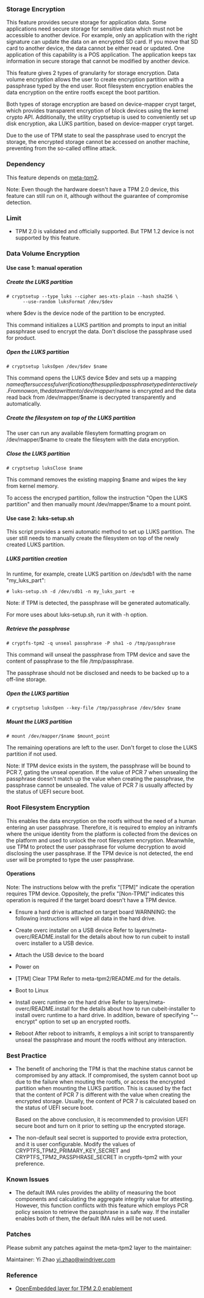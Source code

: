 ### Storage Encryption
This feature provides secure storage for application data. Some applications
need secure storage for sensitive data which must not be accessible to another
device. For example, only an application with the right signature can update
the data on an encrypted SD card. If you move that SD card to another device,
the data cannot be either read or updated. One application of this capability
is a POS application. The application keeps tax information in secure storage
that cannot be modified by another device.

This feature gives 2 types of granularity for storage encryption. Data volume
encryption allows the user to create encryption partition with a passphrase
typed by the end user. Root filesystem encryption enables the data encryption
on the entire rootfs except the boot partition.

Both types of storage encryption are based on device-mapper crypt target,
which provides transparent encryption of block devices using the kernel crypto
API. Additionally, the utility cryptsetup is used to conveniently set up disk
encryption, aka LUKS partition, based on device-mapper crypt target.

Due to the use of TPM state to seal the passphrase used to encrypt the storage,
the encrypted storage cannot be accessed on another machine, preventing from
the so-called offline attack.

### Dependency
This feature depends on [meta-tpm2](https://github.com/jiazhang0/meta-secure-core/tree/master/meta-tpm2).

Note:
Even though the hardware doesn't have a TPM 2.0 device, this feature can still
run on it, although without the guarantee of compromise detection.

### Limit
- TPM 2.0 is validated and officially supported. But TPM 1.2 device is not
  supported by this feature.

### Data Volume Encryption
#### Use case 1: manual operation
##### Create the LUKS partition
```
# cryptsetup --type luks --cipher aes-xts-plain --hash sha256 \
      --use-random luksFormat /dev/$dev
```
where $dev is the device node of the partition to be encrypted.

This command initializes a LUKS partition and prompts to input an initial
passphrase used to encrypt the data. Don't disclose the passphrase used for
product.

##### Open the LUKS partition
```
# cryptsetup luksOpen /dev/$dev $name
```
This command opens the LUKS device $dev and sets up a mapping $name after
successful verification of the supplied passphrase typed interactively. From
now on, the data written to /dev/mapper/$name is encrypted and the data
read back from /dev/mapper/$name is decrypted transparently and automatically.

##### Create the filesystem on top of the LUKS partition
The user can run any available filesytem formatting program on
/dev/mapper/$name to create the filesytem with the data encryption.

##### Close the LUKS partition
```
# cryptsetup luksClose $name
```
This command removes the existing mapping $name and wipes the key from kernel
memory.

To access the encryped partition, follow the instruction "Open the LUKS partition"
and then manually mount /dev/mapper/$name to a mount point.

#### Use case 2: luks-setup.sh
This script provides a semi automatic method to set up LUKS partition. The user
still needs to manually create the filesystem on top of the newly created LUKS
partition.

##### LUKS partition creation
In runtime, for example, create LUKS partition on /dev/sdb1 with the
name "my_luks_part":
```
# luks-setup.sh -d /dev/sdb1 -n my_luks_part -e
```
Note: if TPM is detected, the passphrase will be generated automatically.

For more uses about luks-setup.sh, run it with -h option.

##### Retrieve the passphrase
```
# cryptfs-tpm2 -q unseal passphrase -P sha1 -o /tmp/passphrase
```
This command will unseal the passphrase from TPM device and save the content
of passphrase to the file /tmp/passphrase.

The passphrase should not be disclosed and needs to be backed up to a off-line
storage.

##### Open the LUKS partition
```
# cryptsetup luksOpen --key-file /tmp/passphrase /dev/$dev $name
```
##### Mount the LUKS partition
```
# mount /dev/mapper/$name $mount_point
```
The remaining operations are left to the user. Don't forget to close the LUKS
partition if not used.

Note:
If TPM device exists in the system, the passphrase will be bound to PCR 7,
gating the unseal operation. If the value of PCR 7 when unsealing the
passphrase doesn't match up the value when creating the passphrase, the
passphrase cannot be unsealed. The value of PCR 7 is usually affected by the
status of UEFI secure boot.

### Root Filesystem Encryption
This enables the data encryption on the rootfs without the need of a human
entering an user passphrase. Therefore, it is required to employ an initramfs
where the unique identity from the platform is collected from the devices on
the platform and used to unlock the root filesystem encryption. Meanwhile, use
TPM to protect the user passphrase for volume decryption to avoid disclosing
the user passphrase. If the TPM device is not detected, the end user will be
prompted to type the user passphrase.

#### Operations
Note:
The instructions below with the prefix "[TPM]" indicate the operation
requires TPM device. Oppositely, the prefix "[Non-TPM]" indicates this
operation is required if the target board doesn't have a TPM device.

- Ensure a hard drive is attached on target board
  WARNNING: the following instructions will wipe all data in the hard drive.

- Create overc installer on a USB device
  Refer to layers/meta-overc/README.install for the details about how to
  run cubeit to install overc installer to a USB device.

- Attach the USB device to the board

- Power on

- [TPM] Clear TPM
  Refer to meta-tpm2/README.md for the details.

- Boot to Linux

- Install overc runtime on the hard drive
  Refer to layers/meta-overc/README.install for the details about how to
  run cubeit-installer to install overc runtime to a hard drive. In
  addition, beware of specifying "--encrypt" option to set up an
  encrypted rootfs.

- Reboot
  After reboot to initramfs, it employs a init script to transparently
  unseal the passphrase and mount the rootfs without any interaction.

### Best Practice
- The benefit of anchoring the TPM is that the machine status cannot be
  compromised by any attack. If compromised, the system cannot boot up
  due to the failure when mouting the rootfs, or access the encrypted partition
  when mounting the LUKS partition. This is caused by the fact that the content
  of PCR 7 is different with the value when creating the encrypted storage.
  Usually, the content of PCR 7 is calculated based on the status of UEFI
  secure boot.

  Based on the above conclusion, it is recommended to provision UEFI secure
  boot and turn on it prior to setting up the encrypted storage.

- The non-default seal secret is supported to provide extra protection, and it
  is user configurable. Modify the values of CRYPTFS_TPM2_PRIMARY_KEY_SECRET
  and CRYPTFS_TPM2_PASSPHRASE_SECRET in cryptfs-tpm2 with your preference.

### Known Issues
- The default IMA rules provides the ability of measuring the boot components
  and calculating the aggregate integrity value for attesting. However, this
  function conflicts with this feature which employs PCR policy session to
  retrieve the passphrase in a safe way. If the installer enables both of
  them, the default IMA rules will be not used.

### Patches

Please submit any patches against the meta-tpm2 layer to the
maintainer:

Maintainer: Yi Zhao <yi.zhao@windriver.com>

### Reference
- [OpenEmbedded layer for TPM 2.0 enablement](https://github.com/jiazhang0/meta-secure-core/tree/master/meta-tpm2)
